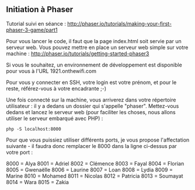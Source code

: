 ## Initiation à Phaser

Tutorial suivi en séance :  http://phaser.io/tutorials/making-your-first-phaser-3-game/part1

Pour vous lancer le code, il faut que la page index.html soit servie par un serveur web.
Vous pouvez mettre en place un serveur web simple sur votre machine : http://phaser.io/tutorials/getting-started-phaser3

Si vous le souhaitez, un environnement de développement est disponible pour vous à l'URL 1921.onthewifi.com

Pour vous y connecter en SSH, votre login est votre prénom, et pour le reste, référez-vous à votre encadrante ;-)

Une fois connecté sur la machine, vous arriverez dans votre répertoire utilisateur : il y a dedans un dossier qui s'appelle "phaser". Mettez-vous dedans et lancez le serveur web (pour faciliter les choses, nous allons utiliser le serveur embarqué avec PHP) :

`php -S localhost:8000`

Pour que vous puissiez utiliser différents ports, je vous propose l'affectation suivante - il faudra donc remplacer le 8000 dans la ligne ci-dessus par votre port :

8000 = Alya
8001 = Adriel
8002 = Clémence
8003 = Fayal
8004 = Florian
8005 = Gwenaëlle
8006 = Laurine
8007 = Loan
8008 = Lydia
8009 = Marine
8010 = Mohamed
8011 = Nicolas
8012 = Patricia
8013 = Soumayat
8014 = Wara
8015 = Zakia
